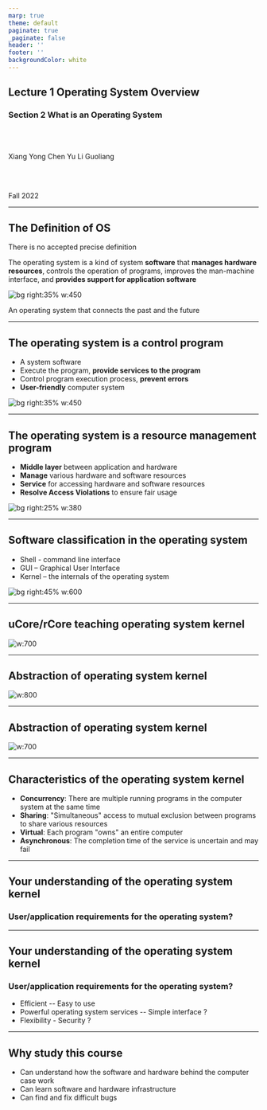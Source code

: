 ```yaml
---
marp: true
theme: default
paginate: true
_paginate: false
header: ''
footer: ''
backgroundColor: white
---
```


<!-- theme: gaia -->
<!-- _class: lead -->

## Lecture 1 Operating System Overview
### Section 2 What is an Operating System

<br>
<br>

Xiang Yong Chen Yu Li Guoliang

<br>
<br>

Fall 2022

---

## The Definition of OS 

There is no accepted precise definition

   The operating system is a kind of system **software** that **manages hardware resources**, controls the operation of programs, improves the man-machine interface, and **provides support for application software**
 
<!--bg right 100%--> 
![bg right:35% w:450](./figs/os-position.png)

An operating system that connects the past and the future

---

## The operating system is a control program
- A system software
- Execute the program, **provide services to the program**
- Control program execution process, **prevent errors**
- **User-friendly** computer system

![bg right:35% w:450](./figs/os-position.png)

---

## The operating system is a resource management program
- **Middle layer** between application and hardware
- **Manage** various hardware and software resources
- **Service** for accessing hardware and software resources
- **Resolve Access Violations** to ensure fair usage

![bg right:25% w:380](./figs/os-position.png)

---

## Software classification in the operating system

- Shell - command line interface
- GUI – Graphical User Interface
- Kernel – the internals of the operating system

![bg right:45% w:600](./figs/sort-of-os.png)

---
## uCore/rCore teaching operating system kernel

![w:700](./figs/ucorearch.png)


---
## Abstraction of operating system kernel

![w:800](./figs/os-abstract.png)


---
## Abstraction of operating system kernel

![w:700](./figs/run-app.png)

---
## Characteristics of the operating system kernel

- **Concurrency**: There are multiple running programs in the computer system at the same time
- **Sharing**: "Simultaneous" access to mutual exclusion between programs to share various resources
- **Virtual**: Each program "owns" an entire computer
- **Asynchronous**: The completion time of the service is uncertain and may fail

---
## Your understanding of the operating system kernel

### User/application requirements for the operating system?

---
## Your understanding of the operating system kernel

### User/application requirements for the operating system?
- Efficient -- Easy to use
- Powerful operating system services -- Simple interface ?
- Flexibility - Security ?


---
## Why study this course

- Can understand how the software and hardware behind the computer case work
- Can learn software and hardware infrastructure
- Can find and fix difficult bugs

<!-- 如果你花费大量时间来开发，维护并调试应用程序，你最终还是要知道大量操作系统的知识 -->
